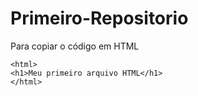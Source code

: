 # Primeiro-Repositorio
Para copiar o código em HTML
```
<html>
<h1>Meu primeiro arquivo HTML</h1>
</html>
```
